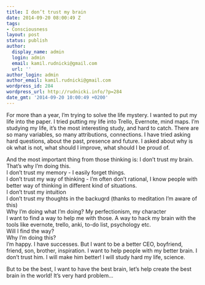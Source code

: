 ```yaml
---
title: I don’t trust my brain
date: 2014-09-20 08:00:49 Z
tags:
- Consciousness
layout: post
status: publish
author:
  display_name: admin
  login: admin
  email: kamil.rudnicki@gmail.com
  url: ''
author_login: admin
author_email: kamil.rudnicki@gmail.com
wordpress_id: 284
wordpress_url: http://rudnicki.info/?p=284
date_gmt: '2014-09-20 10:00:49 +0200'
---
```


<p>For more than a year, I’m trying to solve the life mystery. I wanted to put my life into the paper. I tried putting my life into Trello, Evernote, mind maps. I’m studying my life, it’s the most interesting study, and hard to catch. There are so many variables, so many attributions, connections. I have tried asking hard questions, about the past, presence and future. I asked about why is ok what is not, what should I improve, what should I be proud of.</p>
<p>And the most important thing from those thinking is: I don’t trust my brain. That’s why I’m doing this.<br />
I don’t trust my memory - I easily forget things.<br />
I don’t trust my way of thinking - I’m often don’t rational, I know people with better way of thinking in different kind of situations.<br />
I don’t trust my intuition<br />
I don’t trust my thoughts in the backugrd (thanks to meditation I’m aware of this)<br />
Why I’m doing what I’m doing? My perfectionism, my character<br />
I want to find a way to help me with those. A way to hack my brain with the tools like evernote, trello, anki, to-do list, psychology etc.<br />
Will I find the way?<br />
Why I’m doing this?<br />
I’m happy. I have successes. But I want to be a better CEO, boyfriend, friend, son, brother, inspiration. I want to help people with my better brain. I don’t trust him. I will make him better! I will study hard my life, science.</p>
<p>But to be the best, I want to have the best brain, let’s help create the best brain in the world! It’s very hard problem...</p>
